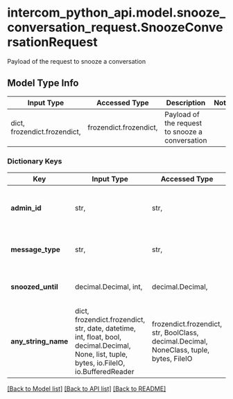 # intercom_python_api.model.snooze_conversation_request.SnoozeConversationRequest

Payload of the request to snooze a conversation

## Model Type Info
Input Type | Accessed Type | Description | Notes
------------ | ------------- | ------------- | -------------
dict, frozendict.frozendict,  | frozendict.frozendict,  | Payload of the request to snooze a conversation | 

### Dictionary Keys
Key | Input Type | Accessed Type | Description | Notes
------------ | ------------- | ------------- | ------------- | -------------
**admin_id** | str,  | str,  | The id of the admin who is performing the action. | 
**message_type** | str,  | str,  |  | must be one of ["snoozed", ] 
**snoozed_until** | decimal.Decimal, int,  | decimal.Decimal,  | The time you want the conversation to reopen. | 
**any_string_name** | dict, frozendict.frozendict, str, date, datetime, int, float, bool, decimal.Decimal, None, list, tuple, bytes, io.FileIO, io.BufferedReader | frozendict.frozendict, str, BoolClass, decimal.Decimal, NoneClass, tuple, bytes, FileIO | any string name can be used but the value must be the correct type | [optional]

[[Back to Model list]](../../README.md#documentation-for-models) [[Back to API list]](../../README.md#documentation-for-api-endpoints) [[Back to README]](../../README.md)

